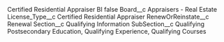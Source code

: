 <?xml version="1.0" encoding="UTF-8"?>
<CustomMetadata xmlns="http://soap.sforce.com/2006/04/metadata" xmlns:xsi="http://www.w3.org/2001/XMLSchema-instance" xmlns:xsd="http://www.w3.org/2001/XMLSchema">
    <label>Certified Residential Appraiser BI</label>
    <protected>false</protected>
    <values>
        <field>Board__c</field>
        <value xsi:type="xsd:string">Appraisers - Real Estate</value>
    </values>
    <values>
        <field>License_Type__c</field>
        <value xsi:type="xsd:string">Certified Residential Appraiser</value>
    </values>
    <values>
        <field>RenewOrReinstate__c</field>
        <value xsi:type="xsd:string">Renewal</value>
    </values>
    <values>
        <field>Section__c</field>
        <value xsi:type="xsd:string">Qualifying Information</value>
    </values>
    <values>
        <field>SubSection__c</field>
        <value xsi:type="xsd:string">Qualifying Postsecondary Education, Qualifying Experience, Qualifying Courses</value>
    </values>
</CustomMetadata>
